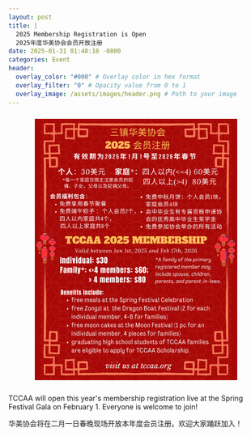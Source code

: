 ```yaml
---
layout: post
title: |
  2025 Membership Registration is Open 
  2025年度华美协会会员开放注册
date: 2025-01-31 01:48:18 -0800
categories: Event
header:
  overlay_color: "#000" # Overlay color in hex format
  overlay_filter: "0" # Opacity value from 0 to 1
  overlay_image: /assets/images/header.png # Path to your image
---
```


<div style="text-align: center;">
  <img src="/assets/images/events/Membership.JPG" alt="Image 1" style="display: inline-block; margin: 10px; width: 400px; height: auto;">
</div>

TCCAA will open this year's membership registration live at the Spring Festival Gala on February 1. Everyone is welcome to join!

华美协会将在二月一日春晚现场开放本年度会员注册。欢迎大家踊跃加入！